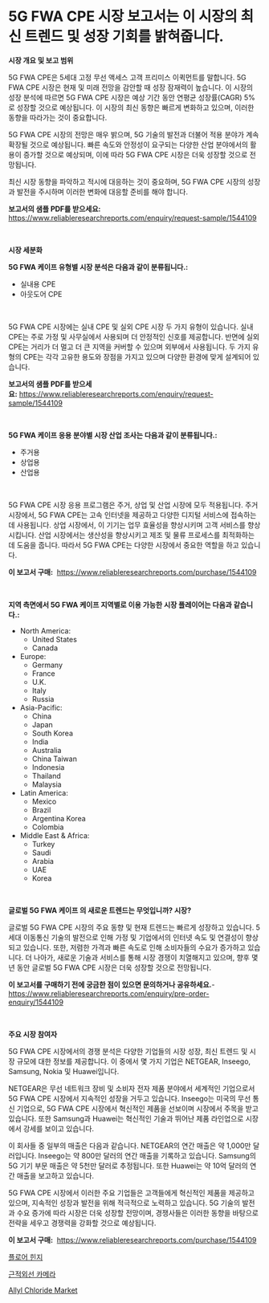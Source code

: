 <p><h1>5G FWA CPE 시장 보고서는 이 시장의 최신 트렌드 및 성장 기회를 밝혀줍니다.</h1></p><p><strong>시장 개요 및 보고 범위</strong></p>
<p><p>5G FWA CPE은 5세대 고정 무선 액세스 고객 프리미스 이퀵먼트를 말합니다. 5G FWA CPE 시장은 현재 및 미래 전망을 감안할 때 성장 잠재력이 높습니다. 이 시장의 성장 분석에 따르면 5G FWA CPE 시장은 예상 기간 동안 연평균 성장률(CAGR) 5%로 성장할 것으로 예상됩니다. 이 시장의 최신 동향은 빠르게 변화하고 있으며, 이러한 동향을 따라가는 것이 중요합니다.</p><p>5G FWA CPE 시장의 전망은 매우 밝으며, 5G 기술의 발전과 더불어 적용 분야가 계속 확장될 것으로 예상됩니다. 빠른 속도와 안정성이 요구되는 다양한 산업 분야에서의 활용이 증가할 것으로 예상되며, 이에 따라 5G FWA CPE 시장은 더욱 성장할 것으로 전망됩니다.</p><p>최신 시장 동향을 파악하고 적시에 대응하는 것이 중요하며, 5G FWA CPE 시장의 성장과 발전을 주시하며 이러한 변화에 대응할 준비를 해야 합니다.</p></p>
<p><strong>보고서의 샘플 PDF를 받으세요:</strong> <a href="https://www.reliableresearchreports.com/enquiry/request-sample/1544109">https://www.reliableresearchreports.com/enquiry/request-sample/1544109</a></p>
<p>&nbsp;</p>
<p><strong>시장 세분화</strong></p>
<p><strong>5G FWA 케이프 유형별 시장 분석은 다음과 같이 분류됩니다.:</strong></p>
<p><ul><li>실내용 CPE</li><li>아웃도어 CPE</li></ul></p>
<p>&nbsp;</p>
<p><p>5G FWA CPE 시장에는 실내 CPE 및 실외 CPE 시장 두 가지 유형이 있습니다. 실내 CPE는 주로 가정 및 사무실에서 사용되며 더 안정적인 신호를 제공합니다. 반면에 실외 CPE는 거리가 더 멀고 더 큰 지역을 커버할 수 있으며 외부에서 사용됩니다. 두 가지 유형의 CPE는 각각 고유한 용도와 장점을 가지고 있으며 다양한 환경에 맞게 설계되어 있습니다.</p></p>
<p><strong>보고서의 샘플 PDF를 받으세요:</strong>&nbsp;<a href="https://www.reliableresearchreports.com/enquiry/request-sample/1544109">https://www.reliableresearchreports.com/enquiry/request-sample/1544109</a></p>
<p>&nbsp;</p>
<p><strong> 5G FWA 케이프 응용 분야별 시장 산업 조사는 다음과 같이 분류됩니다.:</strong></p>
<p><ul><li>주거용</li><li>상업용</li><li>산업용</li></ul></p>
<p>&nbsp;</p>
<p><p>5G FWA CPE 시장 응용 프로그램은 주거, 상업 및 산업 시장에 모두 적용됩니다. 주거 시장에서, 5G FWA CPE는 고속 인터넷을 제공하고 다양한 디지털 서비스에 접속하는 데 사용됩니다. 상업 시장에서, 이 기기는 업무 효율성을 향상시키며 고객 서비스를 향상시킵니다. 산업 시장에서는 생산성을 향상시키고 제조 및 물류 프로세스를 최적화하는 데 도움을 줍니다. 따라서 5G FWA CPE는 다양한 시장에서 중요한 역할을 하고 있습니다.</p></p>
<p><strong>이 보고서 구매:</strong>&nbsp; <a href="https://www.reliableresearchreports.com/purchase/1544109">https://www.reliableresearchreports.com/purchase/1544109</a></p>
<p>&nbsp;</p>
<p><strong>지역 측면에서 5G FWA 케이프 지역별로 이용 가능한 시장 플레이어는 다음과 같습니다.:</strong></p>
<p><ul>
    <li>
        North America:
        <ul>
            <li>United States</li>
            <li>Canada</li>
        </ul>
    </li>
    <li>
        Europe:
        <ul>
            <li>Germany</li>
            <li>France</li>
            <li>U.K.</li>
            <li>Italy</li>
            <li>Russia</li>
        </ul>
    </li>
    <li>
        Asia-Pacific:
        <ul>
            <li>China</li>
            <li>Japan</li>
            <li>South Korea</li>
            <li>India</li>
            <li>Australia</li>
            <li>China Taiwan</li>
            <li>Indonesia</li>
            <li>Thailand</li>
            <li>Malaysia</li>
        </ul>
    </li>
    <li>
        Latin America:
        <ul>
            <li>Mexico</li>
            <li>Brazil</li>
            <li>Argentina Korea</li>
            <li>Colombia</li>
        </ul>
    </li>
    <li>
        Middle East & Africa:
        <ul>
            <li>Turkey</li>
            <li>Saudi</li>
            <li>Arabia</li>
            <li>UAE</li>
            <li>Korea</li>
        </ul>
    </li>
    </ul></p>
<p>&nbsp;</p>
<p><strong>글로벌 5G FWA 케이프 의 새로운 트렌드는 무엇입니까? 시장?</strong></p>
<p><p>글로벌 5G FWA CPE 시장의 주요 동향 및 현재 트렌드는 빠르게 성장하고 있습니다. 5세대 이동통신 기술의 발전으로 인해 가정 및 기업에서의 인터넷 속도 및 연결성이 향상되고 있습니다. 또한, 저렴한 가격과 빠른 속도로 인해 소비자들의 수요가 증가하고 있습니다. 더 나아가, 새로운 기술과 서비스를 통해 시장 경쟁이 치열해지고 있으며, 향후 몇 년 동안 글로벌 5G FWA CPE 시장은 더욱 성장할 것으로 전망됩니다.</p></p>
<p><strong>이 보고서를 구매하기 전에 궁금한 점이 있으면 문의하거나 공유하세요.</strong>- <a href="https://www.reliableresearchreports.com/enquiry/pre-order-enquiry/1544109">https://www.reliableresearchreports.com/enquiry/pre-order-enquiry/1544109</a></p>
<p>&nbsp;</p>
<p><strong>주요 시장 참여자</strong></p>
<p><p>5G FWA CPE 시장에서의 경쟁 분석은 다양한 기업들의 시장 성장, 최신 트렌드 및 시장 규모에 대한 정보를 제공합니다. 이 중에서 몇 가지 기업은 NETGEAR, Inseego, Samsung, Nokia 및 Huawei입니다.</p><p>NETGEAR은 무선 네트워크 장비 및 소비자 전자 제품 분야에서 세계적인 기업으로서 5G FWA CPE 시장에서 지속적인 성장을 거두고 있습니다. Inseego는 미국의 무선 통신 기업으로, 5G FWA CPE 시장에서 혁신적인 제품을 선보이며 시장에서 주목을 받고 있습니다. 또한 Samsung과 Huawei는 혁신적인 기술과 뛰어난 제품 라인업으로 시장에서 강세를 보이고 있습니다.</p><p>이 회사들 중 일부의 매출은 다음과 같습니다. NETGEAR의 연간 매출은 약 1,000만 달러입니다. Inseego는 약 800만 달러의 연간 매출을 기록하고 있습니다. Samsung의 5G 기기 부문 매출은 약 5천만 달러로 추정됩니다. 또한 Huawei는 약 10억 달러의 연간 매출을 보고하고 있습니다.</p><p>5G FWA CPE 시장에서 이러한 주요 기업들은 고객들에게 혁신적인 제품을 제공하고 있으며, 지속적인 성장과 발전을 위해 적극적으로 노력하고 있습니다. 5G 기술의 발전과 수요 증가에 따라 시장은 더욱 성장할 전망이며, 경쟁사들은 이러한 동향을 바탕으로 전략을 세우고 경쟁력을 강화할 것으로 예상됩니다.</p></p>
<p><strong>이 보고서 구매:</strong>&nbsp;&nbsp;<a href="https://www.reliableresearchreports.com/purchase/1544109">https://www.reliableresearchreports.com/purchase/1544109</a></p>
<p><p><a href="https://medium.com/@georgebesoiu20221/%EB%B0%94%EB%8B%A5-%ED%9E%8C%EC%A7%80-%EC%8B%9C%EC%9E%A5-%EB%B6%84%EC%84%9D-cagr-%EC%8B%9C%EC%9E%A5-%EC%84%B8%EB%B6%84%ED%99%94-%EB%B0%8F-%EC%84%B8%EA%B3%84-%EC%82%B0%EC%97%85-%EA%B0%9C%EC%9A%94-03ff4cfd8287">플로어 힌지</a></p><p><a href="https://medium.com/@isariontaru/%EA%B7%BC%EC%A0%81%EC%99%B8%EC%84%A0-%EC%B9%B4%EB%A9%94%EB%9D%BC-%EC%8B%9C%EC%9E%A5-%EC%8B%9C%EC%9E%A5-%EC%A0%90%EC%9C%A0%EC%9C%A8-%EC%8B%9C%EC%9E%A5-%EB%8F%99%ED%96%A5-%EB%B0%8F-%EB%AF%B8%EB%9E%98-%EC%84%B1%EC%9E%A5-%ED%83%90%EA%B5%AC-97418c4c8d49">근적외선 카메라</a></p><p><a href="https://picayune-night-cbd.notion.site/Allyl-Chloride-Market-Size-Growing-and-Forecasted-for-period-from-2024-2031-and-provides-complete--469c9fa21df549378d3fed4fabc935bb">Allyl Chloride Market</a></p></p>
